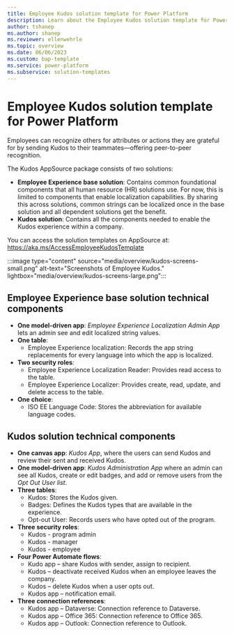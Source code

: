 ```yaml
---
title: Employee Kudos solution template for Power Platform
description: Learn about the Employee Kudos solution template for Power Platform.
author: tshanep
ms.author: shanep
ms.reviewer: ellenwehrle
ms.topic: overview
ms.date: 06/06/2023
ms.custom: bap-template
ms.service: power-platform
ms.subservice: solution-templates
---
```

# Employee Kudos solution template for Power Platform

Employees can recognize others for attributes or actions they are grateful for by sending Kudos to their teammates—offering peer-to-peer recognition.

The Kudos AppSource package consists of two solutions:

- **Employee Experience base solution**: Contains common foundational components that all human resource (HR) solutions use. For now, this is limited to components that enable localization capabilities. By sharing this across solutions, common strings can be localized once in the base solution and all dependent solutions get the benefit.
- **Kudos solution**: Contains all the components needed to enable the Kudos experience within a company.

You can access the solution templates on AppSource at: <https://aka.ms/AccessEmployeeKudosTemplate>

:::image type="content" source="media/overview/kudos-screens-small.png" alt-text="Screenshots of Employee Kudos." lightbox="media/overview/kudos-screens-large.png":::

## Employee Experience base solution technical components

- **One model-driven app**: _Employee Experience Localization Admin App_ lets an admin see and edit localized string values.
- **One table**:
  - Employee Experience localization: Records the app string replacements for every language into which the app is localized.
- **Two security roles**:
  - Employee Experience Localization Reader: Provides read access to the table.
  - Employee Experience Localizer: Provides create, read, update, and delete access to the table.
- **One choice**:
  - ISO EE Language Code: Stores the abbreviation for available language codes.

## Kudos solution technical components

- **One canvas app**: _Kudos App_, where the users can send Kudos and review their sent and received Kudos.
- **One model-driven app**: _Kudos Administration App_ where an admin can see all Kudos, create or edit badges, and add or remove users from the _Opt Out User list_.
- **Three tables**:
  - Kudos: Stores the Kudos given.
  - Badges: Defines the Kudos types that are available in the experience.
  - Opt-out User: Records users who have opted out of the program.
- **Three security roles**:
  - Kudos - program admin
  - Kudos - manager
  - Kudos - employee
- **Four Power Automate flows**:
  - Kudo app – share Kudos with sender, assign to recipient.
  - Kudos – deactivate received Kudos when an employee leaves the company.
  - Kudos – delete Kudos when a user opts out.
  - Kudos app – notification email.
- **Three connection references**:
  - Kudos app – Dataverse: Connection reference to Dataverse.
  - Kudos app – Office 365: Connection reference to Office 365.
  - Kudos app – Outlook: Connection reference to Outlook.
